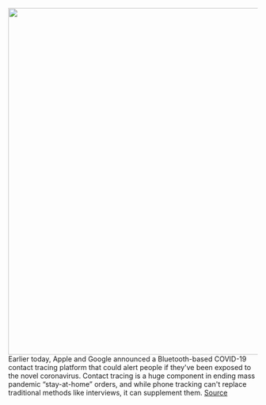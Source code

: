 <img src='https://cdn.vox-cdn.com/thumbor/aM35DaAnHJ4E58N_b8v0Ihmgh98=/0x0:2040x1360/1200x800/filters:focal(857x517:1183x843)/cdn.vox-cdn.com/uploads/chorus_image/image/66638055/akrales_190918_3645_0017.0.jpg' width='700px' /><br/>
Earlier today, Apple and Google announced a Bluetooth-based COVID-19 contact tracing platform that could alert people if they've been exposed to the novel coronavirus. Contact tracing is a huge component in ending mass pandemic “stay-at-home” orders, and while phone tracking can't replace traditional methods like interviews, it can supplement them.
<a href='https://www.theverge.com/2020/4/10/21216715/apple-google-coronavirus-covid-19-contact-tracing-app-details-use'> Source <a/>